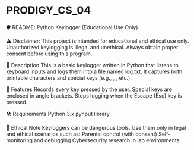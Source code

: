 # PRODIGY_CS_04

🛡️ README: Python Keylogger (Educational Use Only)

⚠️ Disclaimer: This project is intended for educational and ethical use only. Unauthorized keylogging is illegal and unethical. Always obtain proper consent before using this program.

📌 Description
This is a basic keylogger written in Python that listens to keyboard inputs and logs them into a file named log.txt. It captures both printable characters and special keys (e.g., <esc>, <enter>, etc.).

🧠 Features
Records every key pressed by the user.
Special keys are enclosed in angle brackets.
Stops logging when the Escape (Esc) key is pressed.

🛠️ Requirements
Python 3.x
pynput library

🚨 Ethical Note
Keyloggers can be dangerous tools. Use them only in legal and ethical scenarios such as:
Parental control (with consent)
Self-monitoring and debugging
Cybersecurity research in lab environments

